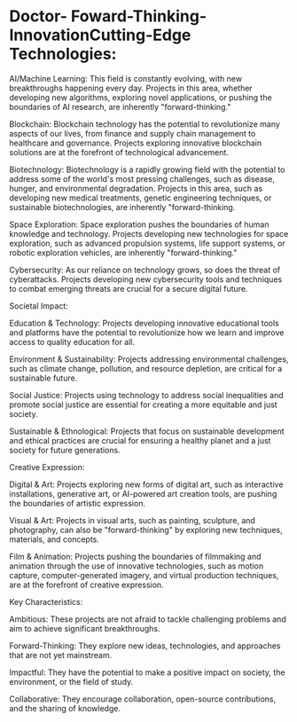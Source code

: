 # Doctor- Foward-Thinking-InnovationCutting-Edge Technologies:



AI/Machine Learning: This field is constantly evolving, with new breakthroughs happening every day. Projects in this area, whether developing new algorithms, exploring novel applications, or pushing the boundaries of AI research, are inherently "forward-thinking."

Blockchain: Blockchain technology has the potential to revolutionize many aspects of our lives, from finance and supply chain management to healthcare and governance. Projects exploring innovative blockchain solutions are at the forefront of technological advancement.

Biotechnology: Biotechnology is a rapidly growing field with the potential to address some of the world's most pressing challenges, such as disease, hunger, and environmental degradation. Projects in this area, such as developing new medical treatments, genetic engineering techniques, or sustainable biotechnologies, are inherently "forward-thinking.

Space Exploration: Space exploration pushes the boundaries of human knowledge and technology. Projects developing new technologies for space exploration, such as advanced propulsion systems, life support systems, or robotic exploration vehicles, are inherently "forward-thinking."

Cybersecurity: As our reliance on technology grows, so does the threat of cyberattacks. Projects developing new cybersecurity tools and techniques to combat emerging threats are crucial for a secure digital future.



Societal Impact:



Education & Technology: Projects developing innovative educational tools and platforms have the potential to revolutionize how we learn and improve access to quality education for all.

Environment & Sustainability: Projects addressing environmental challenges, such as climate change, pollution, and resource depletion, are critical for a sustainable future.

Social Justice: Projects using technology to address social inequalities and promote social justice are essential for creating a more equitable and just society.

Sustainable & Ethnological: Projects that focus on sustainable development and ethical practices are crucial for ensuring a healthy planet and a just society for future generations.

Creative Expression:



Digital & Art: Projects exploring new forms of digital art, such as interactive installations, generative art, or AI-powered art creation tools, are pushing the boundaries of artistic expression.

Visual & Art: Projects in visual arts, such as painting, sculpture, and photography, can also be "forward-thinking" by exploring new techniques, materials, and concepts.

Film & Animation: Projects pushing the boundaries of filmmaking and animation through the use of innovative technologies, such as motion capture, computer-generated imagery, and virtual production techniques, are at the forefront of creative expression.

Key Characteristics:



Ambitious: These projects are not afraid to tackle challenging problems and aim to achieve significant breakthroughs.

Forward-Thinking: They explore new ideas, technologies, and approaches that are not yet mainstream.

Impactful: They have the potential to make a positive impact on society, the environment, or the field of study.

Collaborative: They encourage collaboration, open-source contributions, and the sharing of knowledge.
